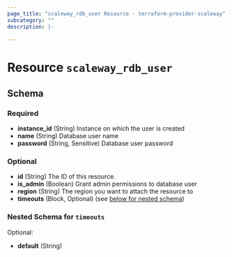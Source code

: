```yaml
---
page_title: "scaleway_rdb_user Resource - terraform-provider-scaleway"
subcategory: ""
description: |-
  
---
```


# Resource `scaleway_rdb_user`





## Schema

### Required

- **instance_id** (String) Instance on which the user is created
- **name** (String) Database user name
- **password** (String, Sensitive) Database user password

### Optional

- **id** (String) The ID of this resource.
- **is_admin** (Boolean) Grant admin permissions to database user
- **region** (String) The region you want to attach the resource to
- **timeouts** (Block, Optional) (see [below for nested schema](#nestedblock--timeouts))

<a id="nestedblock--timeouts"></a>
### Nested Schema for `timeouts`

Optional:

- **default** (String)


